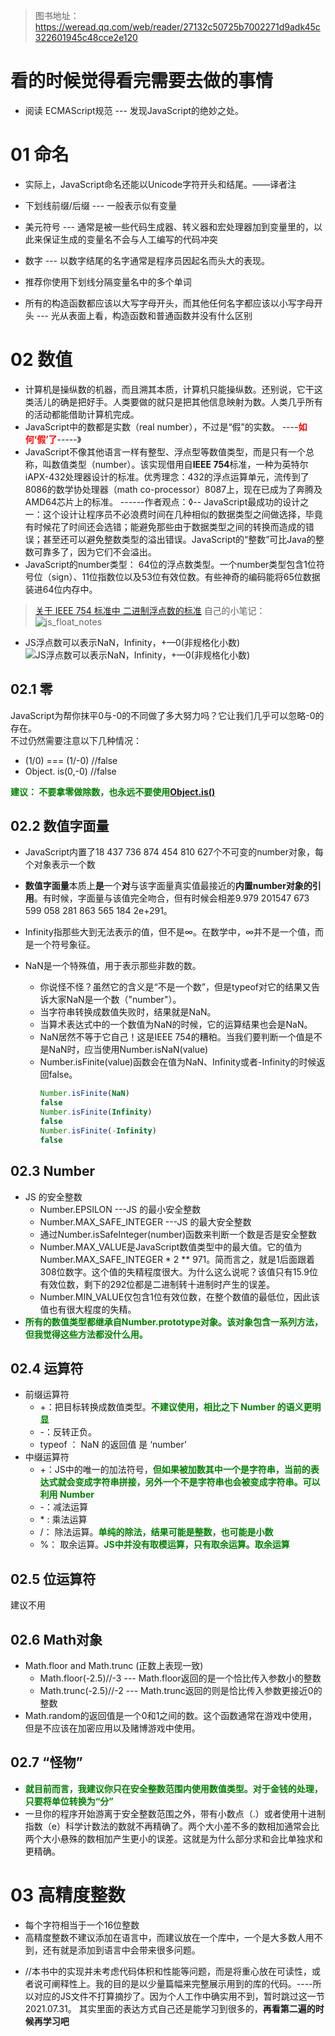 > 图书地址：https://weread.qq.com/web/reader/27132c50725b7002271d9adk45c322601945c48cce2e120

# 看的时候觉得看完需要去做的事情

 - 阅读 ECMAScript规范 ---  发现JavaScript的绝妙之处。

# 01 命名

- 实际上，JavaScript命名还能以Unicode字符开头和结尾。——译者注
- 下划线前缀/后缀 ---  一般表示似有变量
- 美元符号       --- 通常是被一些代码生成器、转义器和宏处理器加到变量里的，以此来保证生成的变量名不会与人工编写的代码冲突
- 数字           --- 以数字结尾的名字通常是程序员因起名而头大的表现。

- 推荐你使用下划线分隔变量名中的多个单词

- 所有的构造函数都应该以大写字母开头，而其他任何名字都应该以小写字母开头 --- 光从表面上看，构造函数和普通函数并没有什么区别

# 02 数值

- 计算机是操纵数的机器，而且溯其本质，计算机只能操纵数。还别说，它干这类活儿的确是把好手。人类要做的就只是把其他信息映射为数。人类几乎所有的活动都能借助计算机完成。
- JavaScript中的数都是实数（real number），不过是“假”的实数。 ----**<font color=red>如何‘假’了</font>**-----》
- JavaScript不像其他语言一样有整型、浮点型等数值类型，而是只有一个总称，叫数值类型（number）。该实现借用自**IEEE 754**标准，一种为英特尔iAPX-432处理器设计的标准。优秀理念：432的浮点运算单元，流传到了8086的数学协处理器（math co-processor）8087上，现在已成为了奔腾及AMD64芯片上的标准。  ------作者观点：◊--  JavaScript最成功的设计之一：这个设计让程序员不必浪费时间在几种相似的数据类型之间做选择，毕竟有时候花了时间还会选错；能避免那些由于数据类型之间的转换而造成的错误；甚至还可以避免整数类型的溢出错误。JavaScript的“整数”可比Java的整数可靠多了，因为它们不会溢出。
- JavaScript的number类型： 64位的浮点数类型。一个number类型包含1位符号位（sign）、11位指数位以及53位有效位数。有些神奇的编码能将65位数据装进64位内存中。

> [关于 IEEE 754 标准中 二进制浮点数的标准](https://juejin.cn/post/6922727457212612621)
自己的小笔记：&emsp;![js_float_notes](js_float_notes.jpeg)

- JS浮点数可以表示NaN，Infinity，+—0(非规格化小数)
&emsp;![JS浮点数可以表示NaN，Infinity，+—0(非规格化小数)](js_float.png)

## 02.1 零

JavaScript为帮你抹平0与-0的不同做了多大努力吗？它让我们几乎可以忽略-0的存在。<br/>
不过仍然需要注意以下几种情况：
  - (1/0) === (1/-0)  //false
  - Object. is(0,-0) //false

**<font color=green> 建议： 不要拿零做除数，也永远不要使用[Object.is()](https://developer.mozilla.org/en-US/docs/Web/JavaScript/Reference/Global_Objects/Object/is)</font>**

## 02.2 数值字面量

- JavaScript内置了18 437 736 874 454 810 627个不可变的number对象，每个对象表示一个数
- **数值字面量**本质上**是**一个**对**与该字面量真实值最接近的**内置number对象的引用**。有时候，字面量与该值完全吻合，但有时候会相差9.979 201547 673 599 058 281 863 565 184 2e+291。


- Infinity指那些大到无法表示的值，但不是∞。在数学中，∞并不是一个值，而是一个符号象征。
- NaN是一个特殊值，用于表示那些非数的数。
  - 你说怪不怪？虽然它的含义是“不是一个数”，但是typeof对它的结果又告诉大家NaN是一个数（"number"）。
  - 当字符串转换成数值失败时，结果就是NaN。
  - 当算术表达式中的一个数值为NaN的时候，它的运算结果也会是NaN。
  - NaN居然不等于它自己！这是IEEE 754的糟粕。当我们要判断一个值是不是NaN时，应当使用Number.isNaN(value)
  - Number.isFinite(value)函数会在值为NaN、Infinity或者-Infinity的时候返回false。
    ```js
    Number.isFinite(NaN)
    false
    Number.isFinite(Infinity)
    false
    Number.isFinite(-Infinity)
    false
    ```

## 02.3 Number

  -  JS 的安全整数
     -  Number.EPSILON ---JS 的最小安全整数
     -  Number.MAX_SAFE_INTEGER ---JS 的最大安全整数
     -  通过Number.isSafeInteger(number)函数来判断一个数是否是安全整数
     -  Number.MAX_VALUE是JavaScript数值类型中的最大值。它的值为Number.MAX_SAFE_INTEGER * 2 ** 971。简而言之，就是1后面跟着308位数字。这个值的失精程度很大。为什么这么说呢？该值只有15.9位有效位数，剩下的292位都是二进制转十进制时产生的误差。
     -  Number.MIN_VALUE仅包含1位有效位数，在整个数值的最低位，因此该值也有很大程度的失精。
  - **<font color=green> 所有的数值类型都继承自Number.prototype对象。该对象包含一系列方法，但我觉得这些方法都没什么用。</font>**

## 02.4 运算符

- 前缀运算符
  - +：把目标转换成数值类型。**<font color=green>不建议使用，相比之下 Number 的语义更明显</font>**
  - -：反转正负。
  - typeof ： NaN 的返回值 是 ‘number’
- 中缀运算符
  - +：JS中的唯一的加法符号，**<font color=green>但如果被加数其中一个是字符串，当前的表达式就会变成字符串拼接，另外一个不是字符串也会被变成字符串。可以利用 Number</font>**
  - -：减法运算
  - \* : 乘法运算
  - /： 除法运算。**<font color=green>单纯的除法，结果可能是整数，也可能是小数</font>**
  - %： 取余运算。**<font color=green>JS中并没有取模运算，只有取余运算。取余运算</font>**

## 02.5 位运算符

 建议不用

## 02.6 Math对象

  - Math.floor and Math.trunc (正数上表现一致)
    -  Math.floor(-2.5)//-3 --- Math.floor返回的是一个恰比传入参数小的整数
    -  Math.trunc(-2.5)//-2 --- Math.trunc返回的则是恰比传入参数更接近0的整数
 -  Math.random的返回值是一个0和1之间的数。这个函数通常在游戏中使用，但是不应该在加密应用以及赌博游戏中使用。

## 02.7 “怪物”

- **<font color=green>就目前而言，我建议你只在安全整数范围内使用数值类型。对于金钱的处理，只要将单位转换为“分”</font>**
- 一旦你的程序开始游离于安全整数范围之外，带有小数点（.）或者使用十进制指数（e）科学计数法的数就不再精确了。两个大小差不多的数相加通常会比两个大小悬殊的数相加产生更小的误差。这就是为什么部分求和会比单独求和更精确。


# 03 高精度整数

- 每个字符相当于一个16位整数
- 高精度整数不建议添加在语言中，而建议放在一个库中，一个是大多数人用不到，还有就是添加到语言中会带来很多问题。
<!-- - [对应的JS文件](HighPrecisionInteger.js) -->
- //本书中的实现并未考虑代码体积和性能等问题，而是将重心放在可读性，或者说可阐释性上。我的目的是以少量篇幅来完整展示用到的库的代码。----所以对应的JS文件不打算摘抄了。因为个人工作中确实用不到，暂时跳过这一节2021.07.31。  其实里面的表达方式自己还是能学习到很多的，**再看第二遍的时候再学习吧**
